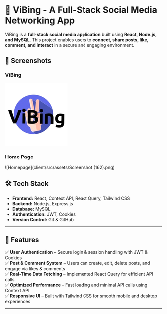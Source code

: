 # 🚀 ViBing - A Full-Stack Social Media Networking App  

ViBing is a **full-stack social media application** built using **React, Node.js, and MySQL**. This project enables users to **connect, share posts, like, comment, and interact** in a secure and engaging environment.  

## 📸 Screenshots  

### ViBing
![ViBing](client/src/assets/logo.png)

### Home Page  
![Homepage](client/src/assets/Screenshot (162).png)  


## 🛠️ Tech Stack  
- **Frontend:** React, Context API, React Query, Tailwind CSS  
- **Backend:** Node.js, Express.js  
- **Database:** MySQL  
- **Authentication:** JWT, Cookies  
- **Version Control:** Git & GitHub  

---

## 🌟 Features  
✅ **User Authentication** – Secure login & session handling with JWT & Cookies  
✅ **Post & Comment System** – Users can create, edit, delete posts, and engage via likes & comments  
✅ **Real-Time Data Fetching** – Implemented React Query for efficient API calls  
✅ **Optimized Performance** – Fast loading and minimal API calls using Context API  
✅ **Responsive UI** – Built with Tailwind CSS for smooth mobile and desktop experiences  

---
